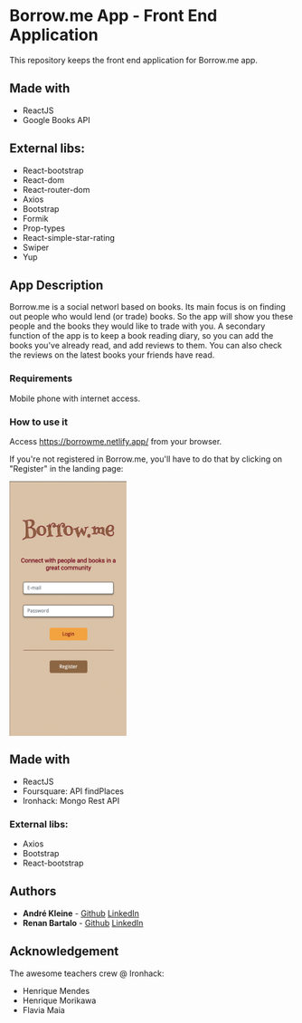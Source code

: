 # Borrow.me App - Front End Application

This repository keeps the front end application for Borrow.me app.

## Made with
* ReactJS
* Google Books API

## External libs:
* React-bootstrap
* React-dom
* React-router-dom
* Axios
* Bootstrap
* Formik
* Prop-types
* React-simple-star-rating
* Swiper
* Yup

## App Description

Borrow.me is a social networl based on books. Its main focus is on finding out people who would lend (or trade) books. So the app will show you these people and the books they would like to trade with you.
A secondary function of the app is to keep a book reading diary, so you can add the books you've already read, and add reviews to them.
You can also check the reviews on the latest books your friends have read.

### Requirements

Mobile phone with internet access.

### How to use it

Access https://borrowme.netlify.app/ from your browser.

If you're not registered in Borrow.me, you'll have to do that by clicking on "Register" in the landing page:
<!-- <span> -->
<img align="center" src="https://github.com/andrekleine/borrow.me-react/blob/main/src/components/misc/images/readme/login.png" alt="app screen" height="450"/>
<!-- </span> -->

## Made with
* ReactJS
* Foursquare: API findPlaces
* Ironhack: Mongo Rest API


### External libs:
* Axios
* Bootstrap
* React-bootstrap
    
## Authors

* **André Kleine** - [Github](https://github.com/andrekleine) [LinkedIn](https://www.linkedin.com/in/andre-kleine-/)
* **Renan Bartalo** - [Github](https://github.com/RenanBartalo) [LinkedIn](https://www.linkedin.com/in/renan-bartalo-51709b8a/)

## Acknowledgement
The awesome teachers crew @ Ironhack:
* Henrique Mendes
* Henrique Morikawa
* Flavia Maia